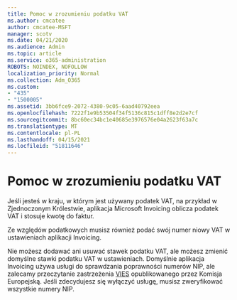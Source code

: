 ```yaml
---
title: Pomoc w zrozumieniu podatku VAT
ms.author: cmcatee
author: cmcatee-MSFT
manager: scotv
ms.date: 04/21/2020
ms.audience: Admin
ms.topic: article
ms.service: o365-administration
ROBOTS: NOINDEX, NOFOLLOW
localization_priority: Normal
ms.collection: Adm_O365
ms.custom:
- "435"
- "1500005"
ms.assetid: 3bb6fce9-2072-4380-9c05-6aad40792eea
ms.openlocfilehash: 7222f1e9b53504f34f5136c815c1dff8e2d2e7cf
ms.sourcegitcommit: 8bc60ec34bc1e40685e3976576e04a2623f63a7c
ms.translationtype: MT
ms.contentlocale: pl-PL
ms.lasthandoff: 04/15/2021
ms.locfileid: "51811646"
---
```

# <a name="help-understanding-value-added-tax-vat"></a>Pomoc w zrozumieniu podatku VAT

Jeśli jesteś w kraju, w którym jest używany podatek VAT, na przykład w Zjednoczonym Królestwie, aplikacja Microsoft Invoicing oblicza podatek VAT i stosuje kwotę do faktur.
  
Ze względów podatkowych musisz również podać swój numer niowy VAT w ustawieniach aplikacji Invoicing.
  
Nie możesz dodawać ani usuwać stawek podatku VAT, ale możesz zmienić domyślne stawki podatku VAT w ustawieniach. Domyślnie aplikacja Invoicing używa usługi do sprawdzania poprawności numerów NIP, ale zalecamy przeczytanie zastrzeżenia [VIES](https://go.microsoft.com/fwlink/?LinkID=841741) opublikowanego przez Komisja Europejską. Jeśli zdecydujesz się wyłączyć usługę, musisz zweryfikować wszystkie numery NIP.